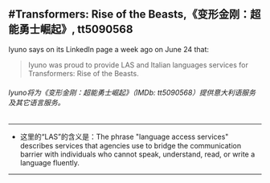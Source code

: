 #Transformers: Rise of the Beasts,《变形金刚：超能勇士崛起》, tt5090568
---
Iyuno says on its LinkedIn page a week ago on June 24 that:
> Iyuno was proud to provide LAS and Italian languages services for Transformers: Rise of the Beasts.  

###### Iyuno将为《变形金刚：超能勇士崛起》（IMDb: tt5090568）提供意大利语服务及其它语言服务。
---
* 这里的“LAS”的含义是：The phrase "language access services" describes services that agencies use to bridge the communication barrier with individuals who cannot speak, understand, read, or write a language fluently.
---



